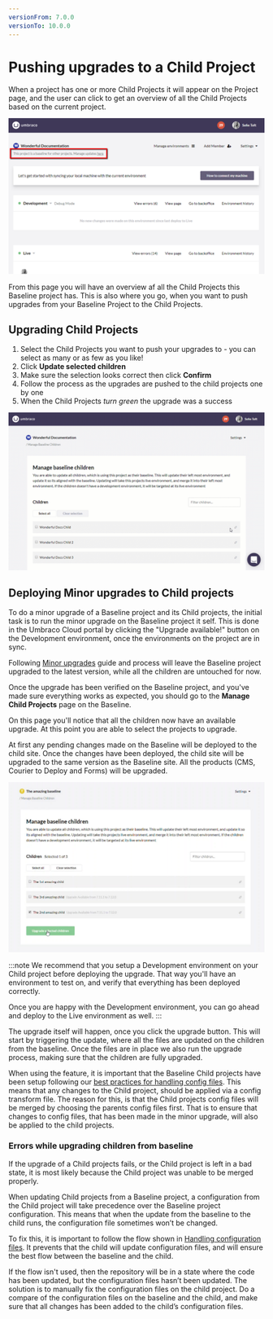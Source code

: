 ```yaml
---
versionFrom: 7.0.0
versionTo: 10.0.0
---
```


# Pushing upgrades to a Child Project

When a project has one or more Child Projects it will appear on the Project page, and the user can click to get an overview of all the Child Projects based on the current project.

![Manage Baseline Children](images/mange-updates-here.png)

From this page you will have an overview af all the Child Projects this Baseline project has. This is also where you go, when you want to push upgrades from your Baseline Project to the Child Projects.

## Upgrading Child Projects

1. Select the Child Projects you want to push your upgrades to - you can select as many or as few as you like!
2. Click **Update selected children**
3. Make sure the selection looks correct then click **Confirm**
4. Follow the process as the upgrades are pushed to the child projects one by one
5. When the Child Projects *turn green* the upgrade was a success

![Upgrade Child Projects](images/manage-baseline-children.gif)

## Deploying Minor upgrades to Child projects

To do a minor upgrade of a Baseline project and its Child projects, the initial task is to run the minor upgrade on the Baseline project it self. This is done in the Umbraco Cloud portal by clicking the "Upgrade available!" button on the Development environment, once the environments on the project are in sync.

Following [Minor upgrades](../../../Upgrades/Minor-Upgrades/) guide and process will leave the Baseline project upgraded to the latest version, while all the children are untouched for now.

Once the upgrade has been verified on the Baseline project, and you've made sure everything works as expected, you should go to the **Manage Child Projects** page on the Baseline.

On this page you'll notice that all the children now have an available upgrade. At this point you are able to select the projects to upgrade.

At first any pending changes made on the Baseline will be deployed to the child site. Once the changes have been deployed, the child site will be upgraded to the same version as the Baseline site. All the products (CMS, Courier to Deploy and Forms) will be upgraded.

![Minor upgrade labels](images/minor-upgrades.png)

:::note
We recommend that you setup a Development environment on your Child project before deploying the upgrade. That way you'll have an environment to test on, and verify that everything has been deployed correctly.

Once you are happy with the Development environment, you can go ahead and deploy to the Live environment as well.
:::

The upgrade itself will happen, once you click the upgrade button. This will start by triggering the update, where all the files are updated on the children from the baseline. Once the files are in place we also run the upgrade process, making sure that the children are fully upgraded.

When using the feature, it is important that the Baseline Child projects have been setup following our [best practices for handling config files](../Configuration-files). This means that any changes to the Child project, should be applied via a config transform file. The reason for this, is that the Child projects config files will be merged by choosing the parents config files first. That is to ensure that changes to config files, that has been made in the minor upgrade, will also be applied to the child projects.

### Errors while upgrading children from baseline

If the upgrade of a Child projects fails, or the Child project is left in a bad state, it is most likely because the Child project was unable to be merged properly.

When updating Child projects from a Baseline project, a configuration from the Child project will take precedence over the Baseline project configuration. This means that when the update from the baseline to the child runs, the configuration file sometimes won’t be changed.

To fix this, it is important to follow the flow shown in [Handling configuration files](../Configuration-files/). It prevents that the child will update configuration files, and will ensure the best flow between the baseline and the child.

If the flow isn't used, then the repository will be in a state where the code has been updated, but the configuration files hasn’t been updated. The solution is to manually fix the configuration files on the child project. Do a compare of the configuration files on the baseline and the child, and make sure that all changes has been added to the child’s configuration files.

